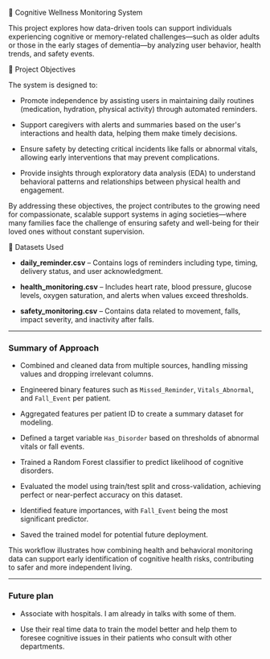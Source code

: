 🧠 Cognitive Wellness Monitoring System

This project explores how data-driven tools can support individuals experiencing cognitive or memory-related challenges—such as older adults or those in the early stages of dementia—by analyzing user behavior, health trends, and safety events.

🎯 Project Objectives

The system is designed to:

- Promote independence by assisting users in maintaining daily routines (medication, hydration, physical activity) through automated reminders.

- Support caregivers with alerts and summaries based on the user's interactions and health data, helping them make timely decisions.

- Ensure safety by detecting critical incidents like falls or abnormal vitals, allowing early interventions that may prevent complications.

- Provide insights through exploratory data analysis (EDA) to understand behavioral patterns and relationships between physical health and engagement.

By addressing these objectives, the project contributes to the growing need for compassionate, scalable support systems in aging societies—where many families face the challenge of ensuring safety and well-being for their loved ones without constant supervision.

📁 Datasets Used

- **daily_reminder.csv** – Contains logs of reminders including type, timing, delivery status, and user acknowledgment.

- **health_monitoring.csv** – Includes heart rate, blood pressure, glucose levels, oxygen saturation, and alerts when values exceed thresholds.

- **safety_monitoring.csv** – Contains data related to movement, falls, impact severity, and inactivity after falls.

---

### Summary of Approach

- Combined and cleaned data from multiple sources, handling missing values and dropping irrelevant columns.

- Engineered binary features such as `Missed_Reminder`, `Vitals_Abnormal`, and `Fall_Event` per patient.

- Aggregated features per patient ID to create a summary dataset for modeling.

- Defined a target variable `Has_Disorder` based on thresholds of abnormal vitals or fall events.

- Trained a Random Forest classifier to predict likelihood of cognitive disorders.

- Evaluated the model using train/test split and cross-validation, achieving perfect or near-perfect accuracy on this dataset.

- Identified feature importances, with `Fall_Event` being the most significant predictor.

- Saved the trained model for potential future deployment.

This workflow illustrates how combining health and behavioral monitoring data can support early identification of cognitive health risks, contributing to safer and more independent living.

---

### Future plan

- Associate with hospitals. I am already in talks with some of them.

- Use their real time data to train the model better and help them to foresee cognitive issues in their patients who consult with other departments.
